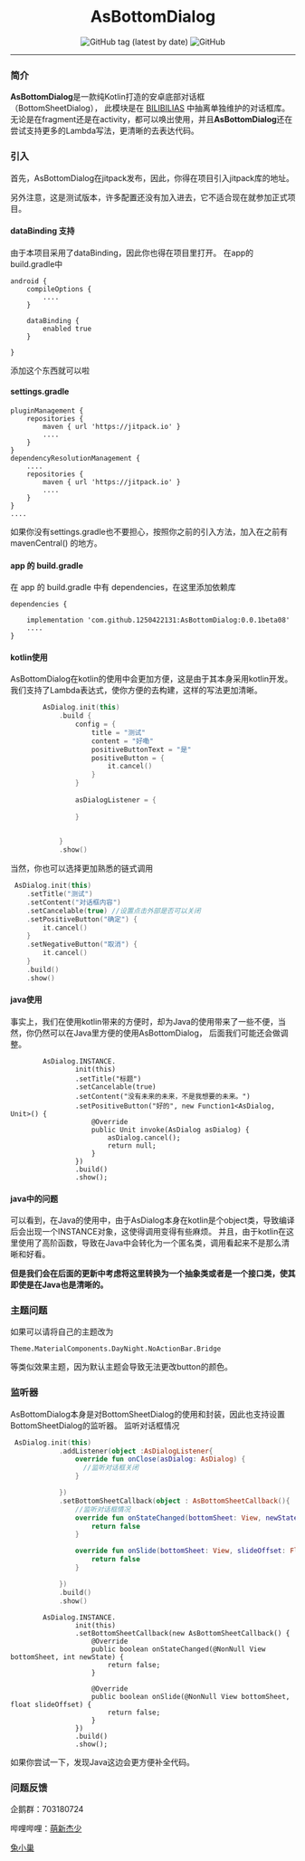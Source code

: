 <div align="center">

# AsBottomDialog

![GitHub tag (latest by date)](https://img.shields.io/github/v/tag/1250422131/AsBottomDialog?label=version)
![GitHub](https://img.shields.io/github/license/1250422131/AsBottomDialog)


</div>

---

### 简介

**AsBottomDialog**是一款纯Kotlin打造的安卓底部对话框（BottomSheetDialog），
此模块是在 [BILIBILIAS](https://github.com/1250422131/bilibilias) 中抽离单独维护的对话框库。
无论是在fragment还是在activity，都可以唤出使用，并且**AsBottomDialog**还在尝试支持更多的Lambda写法，更清晰的去表达代码。

### 引入

首先，AsBottomDialog在jitpack发布，因此，你得在项目引入jitpack库的地址。

另外注意，这是测试版本，许多配置还没有加入进去，它不适合现在就参加正式项目。

#### dataBinding 支持
由于本项目采用了dataBinding，因此你也得在项目里打开。
在app的build.gradle中
```
android {
    compileOptions {
        ....
    }

    dataBinding {
        enabled true
    }

}

```
添加这个东西就可以啦

#### settings.gradle

```
pluginManagement {
    repositories {
        maven { url 'https://jitpack.io' }
        ....
    }
}
dependencyResolutionManagement {
    ....
    repositories {
        maven { url 'https://jitpack.io' }
        ....
    }
}
....
```

如果你没有settings.gradle也不要担心，按照你之前的引入方法，加入在之前有 mavenCentral() 的地方。

#### app 的 build.gradle

在 app 的 build.gradle 中有 dependencies，在这里添加依赖库

```
dependencies {

    implementation 'com.github.1250422131:AsBottomDialog:0.0.1beta08'
    ....
}
```

#### kotlin使用

AsBottomDialog在kotlin的使用中会更加方便，这是由于其本身采用kotlin开发。
我们支持了Lambda表达式，使你方便的去构建，这样的写法更加清晰。
```kotlin
        AsDialog.init(this)
            .build {
                config = {
                    title = "测试"
                    content = "好嘞"
                    positiveButtonText = "是"
                    positiveButton = {
                        it.cancel()
                    }
                }
                
                asDialogListener = {
                    
                }
                

            }
            .show()
```
当然，你也可以选择更加熟悉的链式调用
```kotlin
 AsDialog.init(this)
    .setTitle("测试")
    .setContent("对话框内容")
    .setCancelable(true) //设置点击外部是否可以关闭
    .setPositiveButton("确定") {
        it.cancel()
    }
    .setNegativeButton("取消") {
        it.cancel()
    }
    .build()
    .show()
```

#### java使用

事实上，我们在使用kotlin带来的方便时，却为Java的使用带来了一些不便，当然，你仍然可以在Java里方便的使用AsBottomDialog， 后面我们可能还会做调整。

```
        AsDialog.INSTANCE.
                init(this)
                .setTitle("标题")
                .setCancelable(true)
                .setContent("没有未来的未来，不是我想要的未来。")
                .setPositiveButton("好的", new Function1<AsDialog, Unit>() {
                    @Override
                    public Unit invoke(AsDialog asDialog) {
                        asDialog.cancel();
                        return null;
                    }
                })
                .build()
                .show();
```

#### java中的问题
可以看到，在Java的使用中，由于AsDialog本身在kotlin是个object类，导致编译后会出现一个INSTANCE对象，这使得调用变得有些麻烦。
并且，由于kotlin在这里使用了高阶函数，导致在Java中会转化为一个匿名类，调用看起来不是那么清晰和好看。

**但是我们会在后面的更新中考虑将这里转换为一个抽象类或者是一个接口类，使其即使是在Java也是清晰的。**

### 主题问题
如果可以请将自己的主题改为
```
Theme.MaterialComponents.DayNight.NoActionBar.Bridge
```
等类似效果主题，因为默认主题会导致无法更改button的颜色。

### 监听器
AsBottomDialog本身是对BottomSheetDialog的使用和封装，因此也支持设置BottomSheetDialog的监听器。
监听对话框情况
```kotlin
 AsDialog.init(this)
            .addListener(object :AsDialogListener{
                override fun onClose(asDialog: AsDialog) {
                  //监听对话框关闭
                }

            })
            .setBottomSheetCallback(object : AsBottomSheetCallback(){
                //监听对话框情况
                override fun onStateChanged(bottomSheet: View, newState: Int): Boolean {
                    return false
                }

                override fun onSlide(bottomSheet: View, slideOffset: Float): Boolean {
                    return false
                }

            })
            .build()
            .show()
```
```
        AsDialog.INSTANCE.
                init(this)
                .setBottomSheetCallback(new AsBottomSheetCallback() {
                    @Override
                    public boolean onStateChanged(@NonNull View bottomSheet, int newState) {
                        return false;
                    }

                    @Override
                    public boolean onSlide(@NonNull View bottomSheet, float slideOffset) {
                        return false;
                    }
                })
                .build()
                .show();
```
如果你尝试一下，发现Java这边会更方便补全代码。



### 问题反馈

企鹅群：703180724

哔哩哔哩：[萌新杰少](https://space.bilibili.com/351201307)

[兔小巢 ](https://support.qq.com/product/337496)
